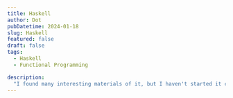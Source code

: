 ```yaml
---
title: Haskell
author: Dot
pubDatetime: 2024-01-18
slug: Haskell
featured: false
draft: false
tags:
  - Haskell
  - Functional Programming

description:
  "I found many interesting materials of it, but I haven't started it caused lack of energy. "
---
```


